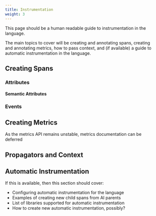 ```yaml
---
title: Instrumentation
weight: 3
---
```


This page should be a human readable guide to instrumentation in the language.

The main topics to cover will be creating and annotating spans, creating and
annotating metrics, how to pass context, and (if available) a guide to automatic
instrumentation in the language.

## Creating Spans

### Attributes

#### Semantic Attributes

### Events

## Creating Metrics

As the metrics API remains unstable, metrics documentation can be deferred

## Propagators and Context

## Automatic Instrumentation

If this is available, then this section should cover:

- Configuring automatic instrumentation for the language
- Examples of creating new child spans from AI parents
- List of libraries supported for automatic instrumentation
- How to create new automatic instrumentation, possibly?
